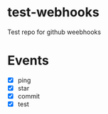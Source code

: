 test-webhooks
=============

Test repo for github weebhooks

Events
======

- [x] ping
- [x] star
- [x] commit
- [x] test
